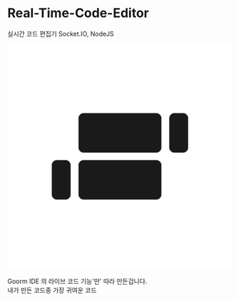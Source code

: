 # Real-Time-Code-Editor
실시간 코드 편집기 Socket.IO, NodeJS

![ex_screenshot](./pub/tabbblack.png)  

Goorm IDE 의 라이브 코드 기능'만' 따라 만든겁니다.   
내가 만든 코드중 가장 귀여운 코드 

